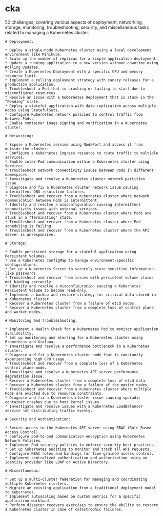 # cka
50 challanges, covering various aspects of deployment, networking, storage, monitoring, troubleshooting, security, and miscellaneous tasks related to managing a Kubernetes cluster.

    # Deployment:

    * Deploy a single-node Kubernetes cluster using a local development environment like Minikube.
    * Scale up the number of replicas for a simple application deployment.
    * Update a running application to a new version without downtime using Rolling Updates.
    * Create a Kubernetes Deployment with a specific CPU and memory resource limit.
    * Implement a rolling deployment strategy with canary releases for a production application.
    * Troubleshoot a Pod that is crashing or failing to start due to misconfigured resources.
    * Resolve an issue with a Kubernetes Deployment that is stuck in the "Pending" state.
    * Deploy a stateful application with data replication across multiple nodes using StatefulSets.
    * Configure Kubernetes network policies to control traffic flow between Pods.
    * Enable container image signing and verification in a Kubernetes cluster.

    # Networking:

    * Expose a Kubernetes service using NodePort and access it from outside the cluster.
    * Configure a Kubernetes Ingress resource to route traffic to multiple services.
    * Enable inter-Pod communication within a Kubernetes cluster using Services.
    * Troubleshoot network connectivity issues between Pods in different namespaces.
    * Investigate and resolve a Kubernetes cluster network partition issue.
    * Diagnose and fix a Kubernetes cluster network issue causing intermittent DNS resolution failures.
    * Troubleshoot and recover from a Kubernetes cluster where network communication between Pods is intermittent.
    * Identify and resolve a misconfiguration causing intermittent connectivity issues with external services.
    * Troubleshoot and recover from a Kubernetes cluster where Pods are stuck in a "Terminating" state.
    * Troubleshoot and recover from a Kubernetes cluster where Pod scheduling is failing.
    * Troubleshoot and recover from a Kubernetes cluster where the API server is unresponsive.

    # Storage:

    * Enable persistent storage for a stateful application using Persistent Volumes.
    * Use a Kubernetes ConfigMap to manage environment-specific configurations.
    * Set up a Kubernetes Secret to securely store sensitive information like passwords.
    * Troubleshoot and recover from issues with persistent volume claims not binding correctly.
    * Identify and resolve a misconfiguration causing a Kubernetes Persistent Volume to become read-only.
    * Implement a backup and restore strategy for critical data stored in a Kubernetes cluster.
    * Recover a Kubernetes cluster from a failure of etcd nodes.
    * Recover a Kubernetes cluster from a complete loss of control plane and worker nodes.

    # Monitoring and Troubleshooting:

    * Implement a Health Check for a Kubernetes Pod to monitor application availability.
    * Set up monitoring and alerting for a Kubernetes cluster using Prometheus and Grafana.
    * Investigate and resolve a performance bottleneck in a Kubernetes cluster.
    * Diagnose and fix a Kubernetes cluster node that is constantly experiencing high CPU usage.
    * Troubleshoot and recover from a complete loss of a Kubernetes control plane node.
    * Investigate and resolve a Kubernetes API server performance degradation issue.
    * Recover a Kubernetes cluster from a complete loss of etcd data.
    * Recover a Kubernetes cluster from a failure of the master nodes.
    * Troubleshoot and recover from a Kubernetes cluster where multiple Pods are evicted due to resource constraints.
    * Diagnose and fix a Kubernetes cluster issue causing sporadic container crashes due to host kernel issues.
    * Investigate and resolve issues with a Kubernetes LoadBalancer service not distributing traffic evenly.

    # Security and Authentication:

    * Secure access to the Kubernetes API server using RBAC (Role-Based Access Control).
    * Configure pod-to-pod communication encryption using Kubernetes Network Policies.
    * Implement Pod security policies to enforce security best practices.
    * Set up Kubernetes auditing to monitor and track all API requests.
    * Configure RBAC roles and bindings for fine-grained access control.
    * Implement centralized authentication and authorization using an identity provider like LDAP or Active Directory.

    # Miscellaneous:

    * Set up a multi-cluster federation for managing and coordinating multiple Kubernetes clusters.
    * Migrate an existing application from a traditional deployment model to Kubernetes.
    * Implement autoscaling based on custom metrics for a specific application workload.
    * Perform disaster recovery exercises to ensure the ability to restore a Kubernetes cluster in case of catastrophic failures.